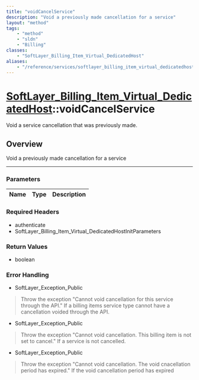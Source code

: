 ```yaml
---
title: "voidCancelService"
description: "Void a previously made cancellation for a service"
layout: "method"
tags:
    - "method"
    - "sldn"
    - "Billing"
classes:
    - "SoftLayer_Billing_Item_Virtual_DedicatedHost"
aliases:
    - "/reference/services/softlayer_billing_item_virtual_dedicatedhost/voidCancelService"
---
```

# [SoftLayer_Billing_Item_Virtual_DedicatedHost](/reference/services/SoftLayer_Billing_Item_Virtual_DedicatedHost)::voidCancelService

Void a service cancellation that was previously made.


## Overview 
Void a previously made cancellation for a service 

-----

### Parameters 
|Name | Type | Description |
| --- | --- | --- |


### Required Headers
* authenticate
* SoftLayer_Billing_Item_Virtual_DedicatedHostInitParameters


### Return Values
* boolean



### Error Handling

* SoftLayer_Exception_Public 

> Throw the exception "Cannot void cancellation for this service through the API." If a billing items service type cannot have a cancellation voided through the API. 

* SoftLayer_Exception_Public 

> Throw the exception "Cannot void cancellation.  This billing item is not set to cancel." If a service is not cancelled. 

* SoftLayer_Exception_Public 

> Throw the exception "Cannot void cancellation.  The void cnacellation period has expired." If the void cancellation period has expired 



